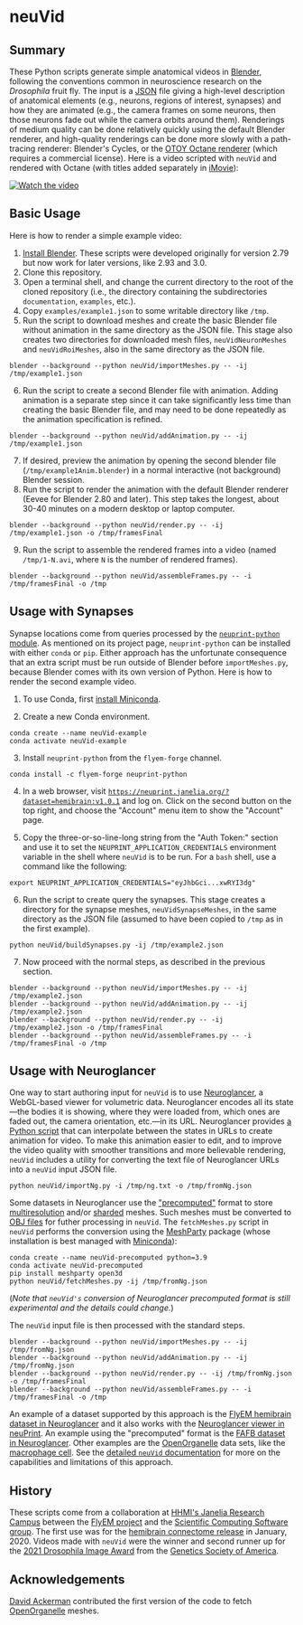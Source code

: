 # neuVid

## Summary

These Python scripts generate simple anatomical videos in [Blender](https://www.blender.org/), following the conventions common in neuroscience research on the *Drosophila* fruit fly.  The input is a [JSON](https://en.wikipedia.org/wiki/JSON) file giving a high-level description of anatomical elements (e.g., neurons, regions of interest, synapses) and how they are animated (e.g., the camera frames on some neurons, then those neurons fade out while the camera orbits around them).  Renderings of medium quality can be done relatively quickly using the default Blender renderer, and high-quality renderings can be done more slowly with a path-tracing renderer: Blender's Cycles, or the [OTOY Octane renderer](https://home.otoy.com/render/octane-render/) (which requires a commercial license).  Here is a video scripted with `neuVid` and rendered with Octane (with titles added separately in [iMovie](https://www.apple.com/imovie/)):

[![Watch the video](https://img.youtube.com/vi/nu0b_tjCGxQ/maxresdefault.jpg)](https://www.youtube.com/watch?v=nu0b_tjCGxQ)

## Basic Usage

Here is how to render a simple example video:
1. [Install Blender](https://www.blender.org/download/).  These scripts were developed originally for version 2.79 but now work for later versions, like 2.93 and 3.0.
2. Clone this repository.
3. Open a terminal shell, and change the current directory to the root of the cloned repository (i.e., the directory containing the subdirectories `documentation`, `examples`, etc.).
4. Copy `examples/example1.json` to some writable directory like `/tmp`.
5. Run the script to download meshes and create the basic Blender file without animation in the same directory as the JSON file.  This stage also creates two directories for downloaded mesh files, `neuVidNeuronMeshes` and `neuVidRoiMeshes`, also in the same directory as the JSON file.
```
blender --background --python neuVid/importMeshes.py -- -ij /tmp/example1.json
```
6. Run the script to create a second Blender file with animation.  Adding animation is a separate step since it can take significantly less time than creating the basic Blender file, and may need to be done repeatedly as the animation specification is refined.
```
blender --background --python neuVid/addAnimation.py -- -ij /tmp/example1.json
```
7. If desired, preview the animation by opening the second blender file (`/tmp/example1Anim.blender`) in a normal interactive (not background) Blender session.
8. Run the script to render the animation with the default Blender renderer (Eevee for Blender 2.80 and later).  This step takes the longest, about 30-40 minutes on a modern desktop or laptop computer.
```
blender --background --python neuVid/render.py -- -ij /tmp/example1.json -o /tmp/framesFinal
```
9. Run the script to assemble the rendered frames into a video (named `/tmp/1-N.avi`, where `N` is the number of rendered frames).
```
blender --background --python neuVid/assembleFrames.py -- -i /tmp/framesFinal -o /tmp
```

## Usage with Synapses

Synapse locations come from queries processed by the [`neuprint-python` module](https://github.com/connectome-neuprint/neuprint-python).  As mentioned on its project page, `neuprint-python` can be installed with either `conda` or `pip`.  Either approach has the unfortunate consequence that an extra script must be run outside of Blender before `importMeshes.py`, because Blender comes with its own version of Python.
Here is how to render the second example video.

1. To use Conda, first [install Miniconda](https://docs.conda.io/en/latest/miniconda.html).

2. Create a new Conda environment.
```
conda create --name neuVid-example
conda activate neuVid-example
```

3. Install `neuprint-python` from the `flyem-forge` channel.
```
conda install -c flyem-forge neuprint-python
```

4. In a web browser, visit [`https://neuprint.janelia.org/?dataset=hemibrain:v1.0.1`](https://neuprint.janelia.org/?dataset=hemibrain:v1.0.1) and log on.  Click on the second button on the top right, and choose the "Account" menu item to show the "Account" page.

5. Copy the three-or-so-line-long string from the "Auth Token:" section and use it to set the `NEUPRINT_APPLICATION_CREDENTIALS` environment variable in the shell where `neuVid` is to be run.  For a `bash` shell, use a command like the following:
```
export NEUPRINT_APPLICATION_CREDENTIALS="eyJhbGci...xwRYI3dg"
```

6. Run the script to create query the synapses.  This stage creates a directory for the synapse meshes, `neuVidSynapseMeshes`, in the same directory as the JSON file (assumed to have been copied to `/tmp` as in the first example).
```
python neuVid/buildSynapses.py -ij /tmp/example2.json
```

7. Now proceed with the normal steps, as described in the previous section.
```
blender --background --python neuVid/importMeshes.py -- -ij /tmp/example2.json
blender --background --python neuVid/addAnimation.py -- -ij /tmp/example2.json
blender --background --python neuVid/render.py -- -ij /tmp/example2.json -o /tmp/framesFinal
blender --background --python neuVid/assembleFrames.py -- -i /tmp/framesFinal -o /tmp
```

## Usage with Neuroglancer

One way to start authoring input for `neuVid` is to use [Neuroglancer](https://github.com/google/neuroglancer), a WebGL-based viewer for volumetric data.  Neuroglancer encodes all its state&mdash;the bodies it is showing, where they were loaded from, which ones are faded out, the camera orientation, etc.&mdash;in its URL.  Neuroglancer provides [a Python script](https://github.com/google/neuroglancer/blob/master/python/neuroglancer/tool/video_tool.py) that can interpolate between the states in URLs to create animation for video.  To make this animation easier to edit, and to improve the video quality with smoother transitions and more believable rendering, `neuVid` includes a utility for converting the text file of Neuroglancer URLs into a `neuVid` input JSON file.
```
python neuVid/importNg.py -i /tmp/ng.txt -o /tmp/fromNg.json
```

Some datasets in Neuroglancer use the ["precomputed"](https://github.com/google/neuroglancer/blob/master/src/neuroglancer/datasource/precomputed/README.md) format to store [multiresolution](https://github.com/google/neuroglancer/blob/master/src/neuroglancer/datasource/precomputed/meshes.md#multi-resolution-mesh-format) and/or [sharded](https://github.com/google/neuroglancer/blob/master/src/neuroglancer/datasource/precomputed/sharded.md) meshes.  Such meshes must be converted to [OBJ files](https://en.wikipedia.org/wiki/Wavefront_.obj_file) for futher processing in `neuVid`. The `fetchMeshes.py` script in `neuVid` performs the conversion using the [MeshParty](https://github.com/sdorkenw/MeshParty) package (whose installation is best managed with [Miniconda](https://docs.conda.io/en/latest/miniconda.html)):
```
conda create --name neuVid-precomputed python=3.9
conda activate neuVid-precomputed
pip install meshparty open3d
python neuVid/fetchMeshes.py -ij /tmp/fromNg.json
```
(_Note that `neuVid's` conversion of Neuroglancer precomputed format is still experimental and the details could change._)

The `neuVid` input file is then processed with the standard steps.
```
blender --background --python neuVid/importMeshes.py -- -ij /tmp/fromNg.json
blender --background --python neuVid/addAnimation.py -- -ij /tmp/fromNg.json
blender --background --python neuVid/render.py -- -ij /tmp/fromNg.json -o /tmp/framesFinal
blender --background --python neuVid/assembleFrames.py -- -i /tmp/framesFinal -o /tmp
```
An example of a dataset supported by this approach is the [FlyEM hemibrain dataset in Neuroglancer](https://hemibrain-dot-neuroglancer-demo.appspot.com/#!%7B%22dimensions%22:%7B%22x%22:%5B8e-9%2C%22m%22%5D%2C%22y%22:%5B8e-9%2C%22m%22%5D%2C%22z%22:%5B8e-9%2C%22m%22%5D%7D%2C%22position%22:%5B17114%2C20543%2C18610%5D%2C%22crossSectionScale%22:54.23751620061224%2C%22crossSectionDepth%22:-37.62185354999912%2C%22projectionScale%22:64770.91726975332%2C%22layers%22:%5B%7B%22type%22:%22image%22%2C%22source%22:%22precomputed://gs://neuroglancer-janelia-flyem-hemibrain/emdata/clahe_yz/jpeg%22%2C%22tab%22:%22source%22%2C%22name%22:%22emdata%22%7D%2C%7B%22type%22:%22segmentation%22%2C%22source%22:%22precomputed://gs://neuroglancer-janelia-flyem-hemibrain/v1.0/segmentation%22%2C%22tab%22:%22segments%22%2C%22name%22:%22segmentation%22%7D%2C%7B%22type%22:%22segmentation%22%2C%22source%22:%7B%22url%22:%22precomputed://gs://neuroglancer-janelia-flyem-hemibrain/v1.0/rois%22%2C%22subsources%22:%7B%22default%22:true%2C%22properties%22:true%2C%22mesh%22:true%7D%2C%22enableDefaultSubsources%22:false%7D%2C%22pick%22:false%2C%22tab%22:%22segments%22%2C%22selectedAlpha%22:0%2C%22saturation%22:0%2C%22objectAlpha%22:0.8%2C%22ignoreNullVisibleSet%22:false%2C%22meshSilhouetteRendering%22:3%2C%22colorSeed%22:2685294016%2C%22name%22:%22roi%22%7D%2C%7B%22type%22:%22annotation%22%2C%22source%22:%22precomputed://gs://neuroglancer-janelia-flyem-hemibrain/v1.0/synapses%22%2C%22tab%22:%22rendering%22%2C%22ignoreNullSegmentFilter%22:false%2C%22shader%22:%22#uicontrol%20vec3%20preColor%20color%28default=%5C%22red%5C%22%29%5Cn#uicontrol%20vec3%20postColor%20color%28default=%5C%22blue%5C%22%29%5Cn#uicontrol%20float%20preConfidence%20slider%28min=0%2C%20max=1%2C%20default=0%29%5Cn#uicontrol%20float%20postConfidence%20slider%28min=0%2C%20max=1%2C%20default=0%29%5Cn%5Cnvoid%20main%28%29%20%7B%5Cn%20%20setColor%28defaultColor%28%29%29%3B%5Cn%20%20setEndpointMarkerColor%28%5Cn%20%20%20%20vec4%28preColor%2C%200.5%29%2C%5Cn%20%20%20%20vec4%28postColor%2C%200.5%29%29%3B%5Cn%20%20setEndpointMarkerSize%282.0%2C%202.0%29%3B%5Cn%20%20setLineWidth%282.0%29%3B%5Cn%20%20if%20%28prop_pre_synaptic_confidence%28%29%3C%20preConfidence%20%7C%7C%5Cn%20%20%20%20%20%20prop_post_synaptic_confidence%28%29%3C%20postConfidence%29%20discard%3B%5Cn%7D%5Cn%22%2C%22linkedSegmentationLayer%22:%7B%22pre_synaptic_cell%22:%22segmentation%22%2C%22post_synaptic_cell%22:%22segmentation%22%7D%2C%22filterBySegmentation%22:%5B%22post_synaptic_cell%22%2C%22pre_synaptic_cell%22%5D%2C%22name%22:%22synapse%22%7D%2C%7B%22type%22:%22segmentation%22%2C%22source%22:%22precomputed://gs://neuroglancer-janelia-flyem-hemibrain/mito_20190717.27250582%22%2C%22pick%22:false%2C%22tab%22:%22segments%22%2C%22selectedAlpha%22:0.82%2C%22name%22:%22mito%22%2C%22visible%22:false%7D%2C%7B%22type%22:%22segmentation%22%2C%22source%22:%22precomputed://gs://neuroglancer-janelia-flyem-hemibrain/mask_normalized_round6%22%2C%22pick%22:false%2C%22tab%22:%22segments%22%2C%22selectedAlpha%22:0.53%2C%22segments%22:%5B%222%22%5D%2C%22name%22:%22mask%22%2C%22visible%22:false%7D%5D%2C%22showSlices%22:false%2C%22selectedLayer%22:%7B%22visible%22:true%2C%22layer%22:%22segmentation%22%7D%2C%22layout%22:%22xy-3d%22%2C%22selection%22:%7B%7D%7D)
and it also works with the [Neuroglancer viewer in neuPrint](https://neuprint.janelia.org/?dataset=hemibrain:v1.2.1).  An example using the "precomputed" format is the [FAFB dataset in Neuroglancer](https://fafb-dot-neuroglancer-demo.appspot.com/#!%7B%22dimensions%22:%7B%22x%22:%5B4e-9%2C%22m%22%5D%2C%22y%22:%5B4e-9%2C%22m%22%5D%2C%22z%22:%5B4e-8%2C%22m%22%5D%7D%2C%22position%22:%5B109421.8984375%2C41044.6796875%2C5417%5D%2C%22crossSectionScale%22:2.1875%2C%22projectionOrientation%22:%5B-0.08939177542924881%2C-0.9848012924194336%2C-0.07470247149467468%2C0.12882165610790253%5D%2C%22projectionScale%22:27773.019357116023%2C%22layers%22:%5B%7B%22type%22:%22image%22%2C%22source%22:%22precomputed://gs://neuroglancer-fafb-data/fafb_v14/fafb_v14_orig%22%2C%22name%22:%22fafb_v14%22%2C%22visible%22:false%7D%2C%7B%22type%22:%22image%22%2C%22source%22:%22precomputed://gs://neuroglancer-fafb-data/fafb_v14/fafb_v14_clahe%22%2C%22name%22:%22fafb_v14_clahe%22%7D%2C%7B%22type%22:%22segmentation%22%2C%22source%22:%22precomputed://gs://fafb-ffn1-20190805/segmentation%22%2C%22segments%22:%5B%22710435991%22%5D%2C%22name%22:%22fafb-ffn1-20190805%22%7D%2C%7B%22type%22:%22annotation%22%2C%22source%22:%22precomputed://gs://neuroglancer-20191211_fafbv14_buhmann2019_li20190805%22%2C%22tab%22:%22rendering%22%2C%22annotationColor%22:%22#cecd11%22%2C%22shader%22:%22#uicontrol%20vec3%20preColor%20color%28default=%5C%22blue%5C%22%29%5Cn#uicontrol%20vec3%20postColor%20color%28default=%5C%22red%5C%22%29%5Cn#uicontrol%20float%20scorethr%20slider%28min=0%2C%20max=1000%29%5Cn#uicontrol%20int%20showautapse%20slider%28min=0%2C%20max=1%29%5Cn%5Cnvoid%20main%28%29%20%7B%5Cn%20%20setColor%28defaultColor%28%29%29%3B%5Cn%20%20setEndpointMarkerColor%28%5Cn%20%20%20%20vec4%28preColor%2C%200.5%29%2C%5Cn%20%20%20%20vec4%28postColor%2C%200.5%29%29%3B%5Cn%20%20setEndpointMarkerSize%285.0%2C%205.0%29%3B%5Cn%20%20setLineWidth%282.0%29%3B%5Cn%20%20if%20%28int%28prop_autapse%28%29%29%20%3E%20showautapse%29%20discard%3B%5Cn%20%20if%20%28prop_score%28%29%3Cscorethr%29%20discard%3B%5Cn%7D%5Cn%5Cn%22%2C%22shaderControls%22:%7B%22scorethr%22:80%7D%2C%22linkedSegmentationLayer%22:%7B%22pre_segment%22:%22fafb-ffn1-20190805%22%2C%22post_segment%22:%22fafb-ffn1-20190805%22%7D%2C%22filterBySegmentation%22:%5B%22post_segment%22%2C%22pre_segment%22%5D%2C%22name%22:%22synapses_buhmann2019%22%7D%2C%7B%22type%22:%22image%22%2C%22source%22:%22n5://gs://fafb-v14-synaptic-clefts-heinrich-et-al-2018-n5/synapses_dt_reblocked%22%2C%22opacity%22:0.73%2C%22shader%22:%22void%20main%28%29%20%7BemitRGBA%28vec4%280.0%2C0.0%2C1.0%2CtoNormalized%28getDataValue%28%29%29%29%29%3B%7D%22%2C%22name%22:%22clefts_Heinrich_etal%22%2C%22visible%22:false%7D%2C%7B%22type%22:%22segmentation%22%2C%22source%22:%22precomputed://gs://neuroglancer-fafb-data/elmr-data/FAFBNP.surf/mesh#type=mesh%22%2C%22segments%22:%5B%221%22%2C%2210%22%2C%2211%22%2C%2212%22%2C%2213%22%2C%2214%22%2C%2215%22%2C%2216%22%2C%2217%22%2C%2218%22%2C%2219%22%2C%222%22%2C%2220%22%2C%2221%22%2C%2222%22%2C%2223%22%2C%2224%22%2C%2225%22%2C%2226%22%2C%2227%22%2C%2228%22%2C%2229%22%2C%223%22%2C%2230%22%2C%2231%22%2C%2232%22%2C%2233%22%2C%2234%22%2C%2235%22%2C%2236%22%2C%2237%22%2C%2238%22%2C%2239%22%2C%224%22%2C%2240%22%2C%2241%22%2C%2242%22%2C%2243%22%2C%2244%22%2C%2245%22%2C%2246%22%2C%2247%22%2C%2248%22%2C%2249%22%2C%225%22%2C%2250%22%2C%2251%22%2C%2252%22%2C%2253%22%2C%2254%22%2C%2255%22%2C%2256%22%2C%2257%22%2C%2258%22%2C%2259%22%2C%226%22%2C%2260%22%2C%2261%22%2C%2262%22%2C%2263%22%2C%2264%22%2C%2265%22%2C%2266%22%2C%2267%22%2C%2268%22%2C%2269%22%2C%227%22%2C%2270%22%2C%2271%22%2C%2272%22%2C%2273%22%2C%2274%22%2C%2275%22%2C%228%22%2C%229%22%5D%2C%22name%22:%22neuropil-regions-surface%22%2C%22visible%22:false%7D%2C%7B%22type%22:%22mesh%22%2C%22source%22:%22vtk://https://storage.googleapis.com/neuroglancer-fafb-data/elmr-data/FAFB.surf.vtk.gz%22%2C%22shader%22:%22void%20main%28%29%20%7BemitRGBA%28vec4%281.0%2C%200.0%2C%200.0%2C%200.5%29%29%3B%7D%22%2C%22name%22:%22neuropil-full-surface%22%2C%22visible%22:false%7D%2C%7B%22type%22:%22segmentation%22%2C%22source%22:%5B%7B%22url%22:%22precomputed://gs://fafb-ffn1-20190805/segmentation%22%2C%22subsources%22:%7B%22default%22:true%2C%22bounds%22:true%7D%2C%22enableDefaultSubsources%22:false%7D%2C%22precomputed://gs://fafb-ffn1-20190805/segmentation/skeletons_32nm%22%5D%2C%22selectedAlpha%22:0%2C%22segments%22:%5B%224613663523%22%5D%2C%22name%22:%22skeletons_32nm%22%2C%22visible%22:false%7D%2C%7B%22type%22:%22segmentation%22%2C%22source%22:%22precomputed://gs://fafb-ffn1/fafb-public-skeletons%22%2C%22name%22:%22public_skeletons%22%2C%22visible%22:false%7D%5D%2C%22showAxisLines%22:false%2C%22showSlices%22:false%2C%22layout%22:%22xy-3d%22%7D).  Other examples are the [OpenOrganelle](https://openorganelle.janelia.org/) data sets, like the [macrophage cell](https://neuroglancer-demo.appspot.com/#!%7B%22dimensions%22:%7B%22x%22:%5B1e-9%2C%22m%22%5D%2C%22y%22:%5B1e-9%2C%22m%22%5D%2C%22z%22:%5B1e-9%2C%22m%22%5D%7D%2C%22position%22:%5B20000.5%2C4000.5%2C18578.5%5D%2C%22crossSectionOrientation%22:%5B1%2C0%2C0%2C0%5D%2C%22crossSectionScale%22:50%2C%22projectionOrientation%22:%5B0.7035731673240662%2C0.00672326423227787%2C0.0016863985219970345%2C0.7105889916419983%5D%2C%22projectionScale%22:65536%2C%22layers%22:%5B%7B%22type%22:%22segmentation%22%2C%22source%22:%5B%22n5://s3://janelia-cosem-datasets/jrc_macrophage-2/jrc_macrophage-2.n5/labels/mito_seg%22%2C%22precomputed://s3://janelia-cosem-datasets/jrc_macrophage-2/neuroglancer/mesh/mito_seg%22%5D%2C%22tab%22:%22source%22%2C%22segmentDefaultColor%22:%22#008000%22%2C%22name%22:%22mito_seg%22%7D%2C%7B%22type%22:%22image%22%2C%22source%22:%7B%22url%22:%22precomputed://s3://janelia-cosem-datasets/jrc_macrophage-2/neuroglancer/em/fibsem-uint8.precomputed%22%2C%22transform%22:%7B%22matrix%22:%5B%5B1%2C0%2C0%2C0%5D%2C%5B0%2C-1%2C0%2C8000%5D%2C%5B0%2C0%2C1%2C0%5D%5D%2C%22outputDimensions%22:%7B%22x%22:%5B1e-9%2C%22m%22%5D%2C%22y%22:%5B1e-9%2C%22m%22%5D%2C%22z%22:%5B1e-9%2C%22m%22%5D%7D%7D%7D%2C%22tab%22:%22rendering%22%2C%22opacity%22:0.75%2C%22blend%22:%22additive%22%2C%22shader%22:%22#uicontrol%20invlerp%20normalized%28range=%5B214%2C%20233%5D%2C%20window=%5B0%2C%20255%5D%29%5Cn%20%20%20%20%20%20%20%20#uicontrol%20int%20invertColormap%20slider%28min=0%2C%20max=1%2C%20step=1%2C%20default=0%29%5Cn%20%20%20%20%20%20%20%20#uicontrol%20vec3%20color%20color%28default=%5C%22white%5C%22%29%5Cn%20%20%20%20%20%20%20%20float%20inverter%28float%20val%2C%20int%20invert%29%20%7Breturn%200.5%20+%20%28%282.0%20%2A%20%28-float%28invert%29%20+%200.5%29%29%20%2A%20%28val%20-%200.5%29%29%3B%7D%5Cn%20%20%20%20%20%20%20%20%20%20void%20main%28%29%20%7B%5Cn%20%20%20%20%20%20%20%20%20%20emitRGB%28color%20%2A%20inverter%28normalized%28%29%2C%20invertColormap%29%29%3B%5Cn%20%20%20%20%20%20%20%20%7D%22%2C%22name%22:%22fibsem-uint8%22%7D%2C%7B%22type%22:%22segmentation%22%2C%22source%22:%5B%22n5://s3://janelia-cosem-datasets/jrc_macrophage-2/jrc_macrophage-2.n5/labels/golgi_seg%22%2C%22precomputed://s3://janelia-cosem-datasets/jrc_macrophage-2/neuroglancer/mesh/golgi_seg%22%5D%2C%22tab%22:%22source%22%2C%22segmentDefaultColor%22:%22#00ffff%22%2C%22name%22:%22golgi_seg%22%7D%2C%7B%22type%22:%22segmentation%22%2C%22source%22:%5B%22n5://s3://janelia-cosem-datasets/jrc_macrophage-2/jrc_macrophage-2.n5/labels/er_seg%22%2C%22precomputed://s3://janelia-cosem-datasets/jrc_macrophage-2/neuroglancer/mesh/er_seg%22%5D%2C%22tab%22:%22source%22%2C%22segmentDefaultColor%22:%22#0000ff%22%2C%22name%22:%22er_seg%22%7D%2C%7B%22type%22:%22segmentation%22%2C%22source%22:%5B%7B%22url%22:%22n5://s3://janelia-cosem-datasets/jrc_macrophage-2/jrc_macrophage-2.n5/labels/nucleus_seg%22%2C%22transform%22:%7B%22outputDimensions%22:%7B%22x%22:%5B1e-9%2C%22m%22%5D%2C%22y%22:%5B1e-9%2C%22m%22%5D%2C%22z%22:%5B1e-9%2C%22m%22%5D%7D%2C%22inputDimensions%22:%7B%22x%22:%5B4e-9%2C%22m%22%5D%2C%22y%22:%5B4e-9%2C%22m%22%5D%2C%22z%22:%5B3.36e-9%2C%22m%22%5D%7D%7D%7D%2C%22precomputed://s3://janelia-cosem-datasets/jrc_macrophage-2/neuroglancer/mesh/nucleus_seg%22%5D%2C%22tab%22:%22source%22%2C%22segmentDefaultColor%22:%22#ff0000%22%2C%22name%22:%22nucleus_seg%22%7D%5D%2C%22selectedLayer%22:%7B%22visible%22:true%2C%22layer%22:%22nucleus_seg%22%7D%2C%22crossSectionBackgroundColor%22:%22#000000%22%2C%22layout%22:%224panel%22%7D).  See the
[detailed `neuVid` documentation](https://github.com/connectome-neuprint/neuVid/tree/master/documentation#neuroglancer) for more on the capabilities and limitations of this approach.

## History

These scripts come from a collaboration at [HHMI's Janelia Research Campus](https://www.janelia.org/) between the [FlyEM project](https://www.janelia.org/project-team/flyem) and the [Scientific Computing Software group](https://www.janelia.org/support-team/scientific-computing-software).
The first use was for the [hemibrain connectome release](https://www.janelia.org/project-team/flyem/hemibrain) in January, 2020.  Videos made with `neuVid` were the winner and second runner up for the [2021 Drosophila Image Award](https://drosophila-images.org/2021-2/) from the [Genetics Society of America](https://genetics-gsa.org/).



## Acknowledgements

[David Ackerman](https://github.com/davidackerman) contributed the first version of the code to fetch [OpenOrganelle](https://openorganelle.janelia.org/) meshes.
